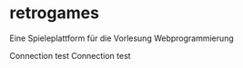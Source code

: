 # retrogames
Eine Spieleplattform für die Vorlesung Webprogrammierung


Connection test
Connection test
